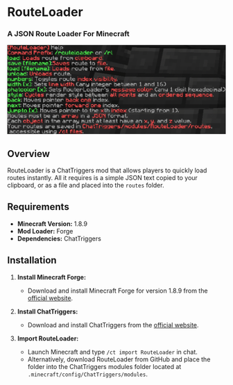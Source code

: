 # RouteLoader
### A JSON Route Loader For Minecraft
![Help Menu](helpmessage.png)

## Overview

RouteLoader is a ChatTriggers mod that allows players to quickly load routes instantly. All it requires is a simple JSON text copied to your clipboard, or as a file and placed into the `routes` folder.

## Requirements

- **Minecraft Version:** 1.8.9
- **Mod Loader:** Forge
- **Dependencies:** ChatTriggers

## Installation

1. **Install Minecraft Forge:**
   - Download and install Minecraft Forge for version 1.8.9 from the [official website](https://files.minecraftforge.net/).

2. **Install ChatTriggers:**
   - Download and install ChatTriggers from the [official website](https://www.chattriggers.com/).

3. **Import RouteLoader:**
   - Launch Minecraft and type `/ct import RouteLoader` in chat.
   - Alternatively, download RouteLoader from GitHub and place the folder into the ChatTriggers modules folder located at `.minecraft/config/ChatTriggers/modules`.
